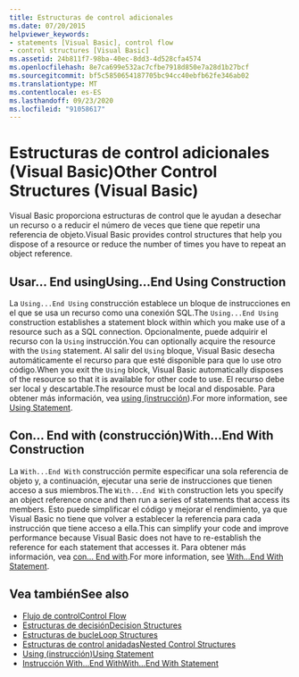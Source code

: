 ```yaml
---
title: Estructuras de control adicionales
ms.date: 07/20/2015
helpviewer_keywords:
- statements [Visual Basic], control flow
- control structures [Visual Basic]
ms.assetid: 24b811f7-98ba-40ec-8dd3-4d528cfa4574
ms.openlocfilehash: 8e7ca699e532ac7cfbe7918d850e7a28d1b27bcf
ms.sourcegitcommit: bf5c5850654187705bc94cc40ebfb62fe346ab02
ms.translationtype: MT
ms.contentlocale: es-ES
ms.lasthandoff: 09/23/2020
ms.locfileid: "91058617"
---
```

# <a name="other-control-structures-visual-basic"></a><span data-ttu-id="8a57c-102">Estructuras de control adicionales (Visual Basic)</span><span class="sxs-lookup"><span data-stu-id="8a57c-102">Other Control Structures (Visual Basic)</span></span>

<span data-ttu-id="8a57c-103">Visual Basic proporciona estructuras de control que le ayudan a desechar un recurso o a reducir el número de veces que tiene que repetir una referencia de objeto.</span><span class="sxs-lookup"><span data-stu-id="8a57c-103">Visual Basic provides control structures that help you dispose of a resource or reduce the number of times you have to repeat an object reference.</span></span>  
  
## <a name="usingend-using-construction"></a><span data-ttu-id="8a57c-104">Usar... End using</span><span class="sxs-lookup"><span data-stu-id="8a57c-104">Using...End Using Construction</span></span>  

 <span data-ttu-id="8a57c-105">La `Using...End Using` construcción establece un bloque de instrucciones en el que se usa un recurso como una conexión SQL.</span><span class="sxs-lookup"><span data-stu-id="8a57c-105">The `Using...End Using` construction establishes a statement block within which you make use of a resource such as a SQL connection.</span></span> <span data-ttu-id="8a57c-106">Opcionalmente, puede adquirir el recurso con la `Using` instrucción.</span><span class="sxs-lookup"><span data-stu-id="8a57c-106">You can optionally acquire the resource with the `Using` statement.</span></span> <span data-ttu-id="8a57c-107">Al salir del `Using` bloque, Visual Basic desecha automáticamente el recurso para que esté disponible para que lo use otro código.</span><span class="sxs-lookup"><span data-stu-id="8a57c-107">When you exit the `Using` block, Visual Basic automatically disposes of the resource so that it is available for other code to use.</span></span> <span data-ttu-id="8a57c-108">El recurso debe ser local y descartable.</span><span class="sxs-lookup"><span data-stu-id="8a57c-108">The resource must be local and disposable.</span></span> <span data-ttu-id="8a57c-109">Para obtener más información, vea [using (instrucción](../../../language-reference/statements/using-statement.md)).</span><span class="sxs-lookup"><span data-stu-id="8a57c-109">For more information, see [Using Statement](../../../language-reference/statements/using-statement.md).</span></span>  
  
## <a name="withend-with-construction"></a><span data-ttu-id="8a57c-110">Con... End with (construcción)</span><span class="sxs-lookup"><span data-stu-id="8a57c-110">With...End With Construction</span></span>  

 <span data-ttu-id="8a57c-111">La `With...End With` construcción permite especificar una sola referencia de objeto y, a continuación, ejecutar una serie de instrucciones que tienen acceso a sus miembros.</span><span class="sxs-lookup"><span data-stu-id="8a57c-111">The `With...End With` construction lets you specify an object reference once and then run a series of statements that access its members.</span></span> <span data-ttu-id="8a57c-112">Esto puede simplificar el código y mejorar el rendimiento, ya que Visual Basic no tiene que volver a establecer la referencia para cada instrucción que tiene acceso a ella.</span><span class="sxs-lookup"><span data-stu-id="8a57c-112">This can simplify your code and improve performance because Visual Basic does not have to re-establish the reference for each statement that accesses it.</span></span> <span data-ttu-id="8a57c-113">Para obtener más información, vea [con... End with](../../../language-reference/statements/with-end-with-statement.md).</span><span class="sxs-lookup"><span data-stu-id="8a57c-113">For more information, see [With...End With Statement](../../../language-reference/statements/with-end-with-statement.md).</span></span>  
  
## <a name="see-also"></a><span data-ttu-id="8a57c-114">Vea también</span><span class="sxs-lookup"><span data-stu-id="8a57c-114">See also</span></span>

- [<span data-ttu-id="8a57c-115">Flujo de control</span><span class="sxs-lookup"><span data-stu-id="8a57c-115">Control Flow</span></span>](index.md)
- [<span data-ttu-id="8a57c-116">Estructuras de decisión</span><span class="sxs-lookup"><span data-stu-id="8a57c-116">Decision Structures</span></span>](decision-structures.md)
- [<span data-ttu-id="8a57c-117">Estructuras de bucle</span><span class="sxs-lookup"><span data-stu-id="8a57c-117">Loop Structures</span></span>](loop-structures.md)
- [<span data-ttu-id="8a57c-118">Estructuras de control anidadas</span><span class="sxs-lookup"><span data-stu-id="8a57c-118">Nested Control Structures</span></span>](nested-control-structures.md)
- [<span data-ttu-id="8a57c-119">Using (instrucción)</span><span class="sxs-lookup"><span data-stu-id="8a57c-119">Using Statement</span></span>](../../../language-reference/statements/using-statement.md)
- [<span data-ttu-id="8a57c-120">Instrucción With...End With</span><span class="sxs-lookup"><span data-stu-id="8a57c-120">With...End With Statement</span></span>](../../../language-reference/statements/with-end-with-statement.md)
